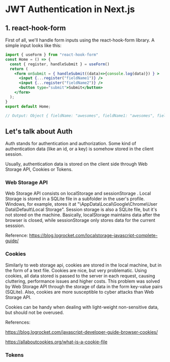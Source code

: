 # JWT Authentication in Next.js

## 1. react-hook-form

First of all, we'll handle form inputs using the react-hook-form library.
A simple input looks like this:

```jsx
import { useForm } from "react-hook-form"
const Home = () => {
  const { register, handleSubmit } = useForm()
  return (
    <form onSubmit = { handleSubmit((data)=>{console.log(data)}) } >
      <input {...register("fieldName1")} />
      <input {...register("fieldName2")} />
      <button type="submit">Submit</button>
    </form>
  );
}
export default Home;

// Output: Object { fieldName: "awesomes", fieldName1: "awesomes", fieldName2: 2 } //
```

## Let's talk about Auth

Auth stands for authentication and authorization. Some kind of authentication data (like an id, or a key) is somehow stored in the client session.

Usually, authentication data is stored on the client side through Web Storage API, Cookies or Tokens.

### Web Storage API
Web Storage API consists on localStorage and sessionStorage . Local Storage is stored in a SQLite file in a subfolder in the user's profile. Windows, for example, stores it at "\AppData\Local\Google\Chrome\User Data\Default\Local Storage". Session storage is also a SQLite file, but it's not stored on the machine. Basically, localStorage maintains data after the browser is closed, while sessionStorage only stores data for the current sesssion.


Reference: <a>https://blog.logrocket.com/localstorage-javascript-complete-guide/</a>

### Cookies

Similarly to web storage api, cookies are stored in the local machine, but in the form of a text file. Cookies are nice, but very problematic. Using cookies, all data stored is passed to the server in each request, causing cluttering, performance issues and higher costs. This problem was solved by Web Storage API through the storage of data in the form key-value pairs (SQLite). Also, cookies are more susceptible to cyber attacks than Web Storage API.

Cookies can be handy when dealing with light-weight non-sensitive data, but should not be overused.

References:

<a>https://blog.logrocket.com/javascript-developer-guide-browser-cookies/</a>

<a>https://allaboutcookies.org/what-is-a-cookie-file</a>

### Tokens

